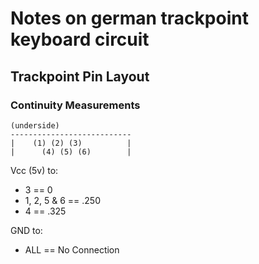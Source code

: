# Notes on german trackpoint keyboard circuit

## Trackpoint Pin Layout

### Continuity Measurements

    (underside)
    ---------------------------
    |    (1) (2) (3)          | 
    |      (4) (5) (6)        | 

Vcc (5v) to:
* 3 == 0
* 1, 2, 5 & 6 == .250
* 4 == .325

GND to:
* ALL == No Connection
